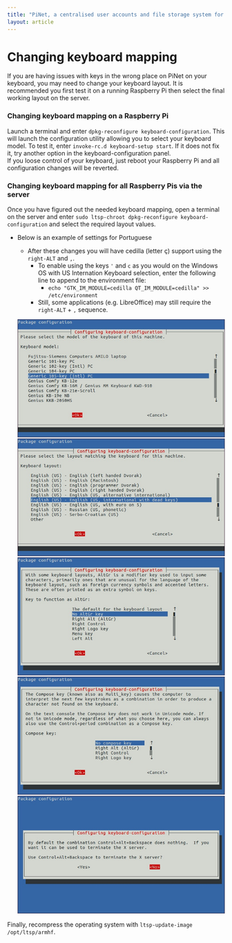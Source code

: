 ```yaml
---
title: "PiNet, a centralised user accounts and file storage system for a Raspberry Pi classroom."
layout: article
---
```


Changing keyboard mapping
======

If you are having issues with keys in the wrong place on PiNet on your keyboard, you may need to change your keyboard layout.
It is recommended you first test it on a running Raspberry Pi then select the final working layout on the server.

### Changing keyboard mapping on a Raspberry Pi
Launch a terminal and enter ```dpkg-reconfigure keyboard-configuration```. This will launch the configuration utility allowing you to select your keyboard model.
To test it, enter ```invoke-rc.d keyboard-setup start```.
If it does not fix it, try another option in the keyboard-configuration panel.  
If you loose control of your keyboard, just reboot your Raspberry Pi and all configuration changes will be reverted.

### Changing keyboard mapping for all Raspberry Pis via the server
Once you have figured out the needed keyboard mapping, open a terminal on the server and enter ```sudo ltsp-chroot dpkg-reconfigure keyboard-configuration``` and select the required layout values.

- Below is an example of settings for Portuguese
  - After these changes you will have cedilla (letter ç) support using the ```right-ALT``` and ```,```. 
    - To enable using the keys ```'``` and ```c``` as you would on the Windows OS with US Internation Keyboard selection, enter the following line to append to the environment file:
      - ```echo "GTK_IM_MODULE=cedilla QT_IM_MODULE=cedilla" >> /etc/environment```
    - Still, some applications (e.g. LibreOffice) may still require the ```right-ALT``` + ```,``` sequence. 

  ![](/assets/images/dpkg-reconfigure/keyboard-configuration/pt.keyboard-configuration_01.jpg)
  ![](/assets/images/dpkg-reconfigure/keyboard-configuration/pt.keyboard-configuration_02.jpg)
  ![](/assets/images/dpkg-reconfigure/keyboard-configuration/pt.keyboard-configuration_03.jpg)
  ![](/assets/images/dpkg-reconfigure/keyboard-configuration/pt.keyboard-configuration_04.jpg)
  ![](/assets/images/dpkg-reconfigure/keyboard-configuration/pt.keyboard-configuration_05.jpg)


Finally, recompress the operating system with ```ltsp-update-image /opt/ltsp/armhf```.
